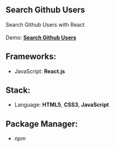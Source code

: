 ## Search Github Users

Search Github Users with React<br>
<br>
Demo: **[Search Github Users](https://dejanv91.github.io/search-github-users)**

## Frameworks:

- JavaScript: **React.js**

## Stack:

- Language: **HTML5**, **CSS3**, **JavaScript**

## Package Manager:

- _npm_
